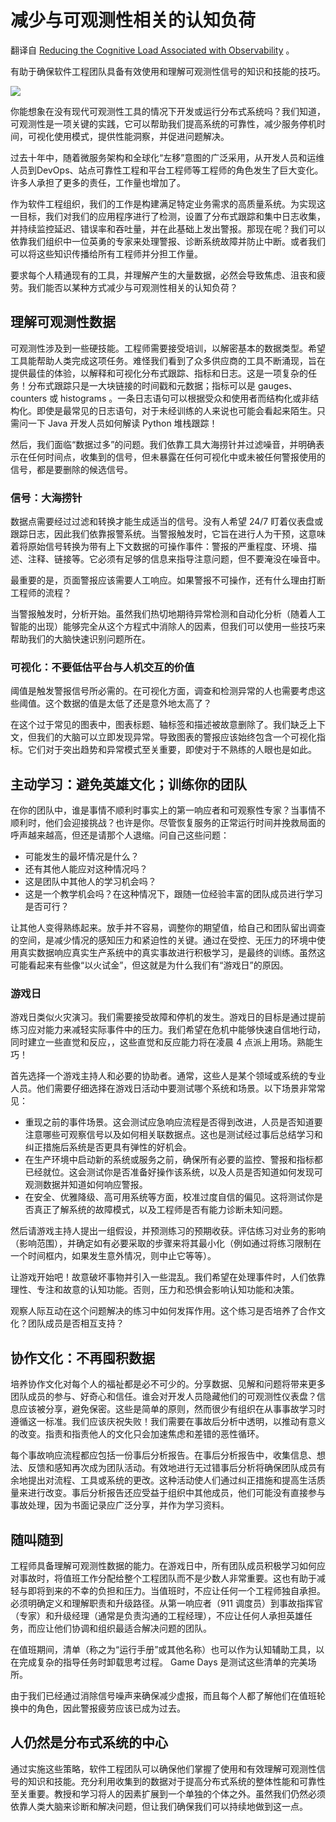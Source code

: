 # 减少与可观测性相关的认知负荷

翻译自 [Reducing the Cognitive Load Associated with Observability](https://thenewstack.io/reducing-the-cognitive-load-associated-with-observability/) 。

有助于确保软件工程团队具备有效使用和理解可观测性信号的知识和技能的技巧。

![](https://cdn.thenewstack.io/media/2023/03/00ed4ee2-technology-3-1024x725.jpg)

你能想象在没有现代可观测性工具的情况下开发或运行分布式系统吗？我们知道，可观测性是一项关键的实践，它可以帮助我们提高系统的可靠性，减少服务停机时间，可视化使用模式，提供性能洞察，并促进问题解决。

过去十年中，随着微服务架构和全球化“左移”意图的广泛采用，从开发人员和运维人员到DevOps、站点可靠性工程和平台工程师等工程师的角色发生了巨大变化。许多人承担了更多的责任，工作量也增加了。

作为软件工程组织，我们的工作是构建满足特定业务需求的高质量系统。为实现这一目标，我们对我们的应用程序进行了检测，设置了分布式跟踪和集中日志收集，并持续监控延迟、错误率和吞吐量，并在此基础上发出警报。那现在呢？我们可以依靠我们组织中一位英勇的专家来处理警报、诊断系统故障并防止中断。或者我们可以将这些知识传播给所有工程师并分担工作量。

要求每个人精通现有的工具，并理解产生的大量数据，必然会导致焦虑、沮丧和疲劳。我们能否以某种方式减少与可观测性相关的认知负荷？

## 理解可观测性数据

可观测性涉及到一些硬技能。工程师需要接受培训，以解密基本的数据类型。希望工具能帮助人类完成这项任务。难怪我们看到了众多供应商的工具不断涌现，旨在提供最佳的体验，以解释和可视化分布式跟踪、指标和日志。这是一项复杂的任务！分布式跟踪只是一大块链接的时间戳和元数据；指标可以是 gauges、 counters 或 histograms 。一条日志语句可以根据受众和使用者而结构化或非结构化。即使是最常见的日志语句，对于未经训练的人来说也可能会看起来陌生。只需问一下 Java 开发人员如何解读 Python 堆栈跟踪！

然后，我们面临“数据过多”的问题。我们依靠工具大海捞针并过滤噪音，并明确表示在任何时间点，收集到的信号，但未暴露在任何可视化中或未被任何警报使用的信号，都是要删除的候选信号。

### 信号：大海捞针

数据点需要经过过滤和转换才能生成适当的信号。没有人希望 24/7 盯着仪表盘或跟踪日志，因此我们依靠报警系统。当警报触发时，它旨在进行人为干预，这意味着将原始信号转换为带有上下文数据的可操作事件：警报的严重程度、环境、描述、注释、链接等。它必须有足够的信息来指导注意问题，但不要淹没在噪音中。

最重要的是，页面警报应该需要人工响应。如果警报不可操作，还有什么理由打断工程师的流程？

当警报触发时，分析开始。虽然我们热切地期待异常检测和自动化分析（随着人工智能的出现）能够完全从这个方程式中消除人的因素，但我们可以使用一些技巧来帮助我们的大脑快速识别问题所在。

### 可视化：不要低估平台与人机交互的价值

阈值是触发警报信号所必需的。在可视化方面，调查和检测异常的人也需要考虑这些阈值。这个数据的值是太低了还是意外地太高了？

在这个过于常见的图表中，图表标题、轴标签和描述被故意删除了。我们缺乏上下文，但我们的大脑可以立即发现异常。导致图表的警报应该始终包含一个可视化指标。它们对于突出趋势和异常模式至关重要，即使对于不熟练的人眼也是如此。


## 主动学习：避免英雄文化；训练你的团队

在你的团队中，谁是事情不顺利时事实上的第一响应者和可观察性专家？当事情不顺利时，他们会迎接挑战？也许是你。尽管恢复服务的正常运行时间并挽救局面的呼声越来越高，但还是请那个人退缩。问自己这些问题：

* 可能发生的最坏情况是什么？
* 还有其他人能应对这种情况吗？
* 这是团队中其他人的学习机会吗？
* 这是一个教学机会吗？在这种情况下，跟随一位经验丰富的团队成员进行学习是否可行？

让其他人变得熟练起来。放手并不容易，调整你的期望值，给自己和团队留出调查的空间，是减少情况的感知压力和紧迫性的关键。通过在受控、无压力的环境中使用真实数据响应真实生产系统中的真实事故进行积极学习，是最终的训练。虽然这可能看起来有些像“以火试金”，但这就是为什么我们有“游戏日”的原因。

### 游戏日

游戏日类似火灾演习。我们需要接受故障和停机的发生。游戏日的目标是通过提前练习应对能力来减轻实际事件中的压力。我们希望在危机中能够快速自信地行动，同时建立一些直觉和反应，，这些直觉和反应能力将在凌晨 4 点派上用场。熟能生巧！

首先选择一个游戏主持人和必要的协助者。通常，这些人是某个领域或系统的专业人员。他们需要仔细选择在游戏日活动中要测试哪个系统和场景。以下场景非常常见：

* 重现之前的事件场景。这会测试应急响应流程是否得到改进，人员是否知道要注意哪些可观察信号以及如何相关联数据点。这也是测试经过事后总结学习和纠正措施后系统是否更具有弹性的好机会。
* 在生产环境中启动新的系统或服务之前，确保所有必要的监控、警报和指标都已经就位。这会测试你是否准备好操作该系统，以及人员是否知道如何发现可观测数据并知道如何响应警报。
* 在安全、优雅降级、高可用系统等方面，校准过度自信的偏见。这将测试你是否真正了解系统的故障模式，以及工程师是否有能力诊断未知问题。

然后请游戏主持人提出一组假设，并预测练习的预期收获。评估练习对业务的影响（影响范围），并确定如有必要采取的步骤来将其最小化（例如通过将练习限制在一个时间框内，如果发生意外情况，则中止它等等）。

让游戏开始吧！故意破坏事物并引入一些混乱。我们希望在处理事件时，人们依靠理性、专注和故意的认知功能。否则，压力和恐惧会影响认知功能和决策。

观察人际互动在这个问题解决的练习中如何发挥作用。这个练习是否培养了合作文化？团队成员是否相互支持？

## 协作文化：不再囤积数据

培养协作文化对每个人的福祉都是必不可少的。分享数据、见解和问题将带来更多团队成员的参与、好奇心和信任。谁会对开发人员隐藏他们的可观测性仪表盘？信息应该被分享，避免保密。这些是简单的原则，然而很少有组织在从事事故学习时遵循这一标准。我们应该庆祝失败！我们需要在事故后分析中透明，以推动有意义的改变。指责和指责他人的文化只会加速焦虑和差错的恶性循环。

每个事故响应流程都应包括一份事后分析报告。在事后分析报告中，收集信息、想法、反馈和感知再次成为团队活动。有效地进行无过错事后分析将确保团队成员有余地提出对流程、工具或系统的更改。这种活动使人们通过纠正措施和提高生活质量来进行改变。事后分析报告还应受益于组织中其他成员，他们可能没有直接参与事故处理，因为书面记录应广泛分享，并作为学习资料。

## 随叫随到

工程师具备理解可观测性数据的能力。在游戏日中，所有团队成员积极学习如何应对事故时，将值班工作分配给整个工程团队而不是少数人非常重要。这也有助于减轻与即将到来的不幸的负担和压力。当值班时，不应让任何一个工程师独自承担。必须明确定义和理解职责和升级路径。从第一响应者（911 调度员）到事故指挥官（专家）和升级经理（通常是负责沟通的工程经理），不应让任何人承担英雄任务，而应让他们协调和组织最适合解决问题的团队。

在值班期间，清单（称之为“运行手册”或其他名称）也可以作为认知辅助工具，以在完成复杂的指导任务时卸载思考过程。 Game Days 是测试这些清单的完美场所。

由于我们已经通过消除信号噪声来确保减少虚报，而且每个人都了解他们在值班轮换中的角色，因此警报疲劳应该已成为过去。

## 人仍然是分布式系统的中心

通过实施这些策略，软件工程团队可以确保他们掌握了使用和有效理解可观测性信号的知识和技能。充分利用收集到的数据对于提高分布式系统的整体性能和可靠性至关重要。教授和学习将人的因素扩展到一个单独的个体之外。虽然我们仍然必须依靠人类大脑来诊断和解决问题，但让我们确保我们可以持续地做到这一点。